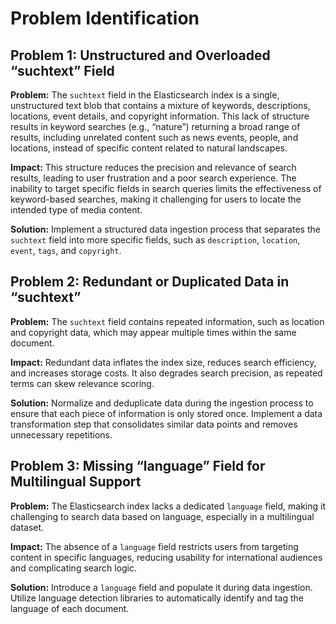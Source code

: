 # Problem Identification


## Problem 1: Unstructured and Overloaded “suchtext” Field

**Problem:** The `suchtext` field in the Elasticsearch index is a single, unstructured text blob that contains a mixture of keywords, descriptions, locations, event details, and copyright information. This lack of structure results in keyword searches (e.g., “nature”) returning a broad range of results, including unrelated content such as news events, people, and locations, instead of specific content related to natural landscapes.

**Impact:** This structure reduces the precision and relevance of search results, leading to user frustration and a poor search experience. The inability to target specific fields in search queries limits the effectiveness of keyword-based searches, making it challenging for users to locate the intended type of media content.

**Solution:** Implement a structured data ingestion process that separates the `suchtext` field into more specific fields, such as `description`, `location`, `event`, `tags`, and `copyright`.

## Problem 2: Redundant or Duplicated Data in “suchtext”

**Problem:** The `suchtext` field contains repeated information, such as location and copyright data, which may appear multiple times within the same document.

**Impact:** Redundant data inflates the index size, reduces search efficiency, and increases storage costs. It also degrades search precision, as repeated terms can skew relevance scoring.

**Solution:** Normalize and deduplicate data during the ingestion process to ensure that each piece of information is only stored once. Implement a data transformation step that consolidates similar data points and removes unnecessary repetitions.

## Problem 3: Missing “language” Field for Multilingual Support

**Problem:** The Elasticsearch index lacks a dedicated `language` field, making it challenging to search data based on language, especially in a multilingual dataset.

**Impact:** The absence of a `language` field restricts users from targeting content in specific languages, reducing usability for international audiences and complicating search logic.

**Solution:** Introduce a `language` field and populate it during data ingestion. Utilize language detection libraries to automatically identify and tag the language of each document.